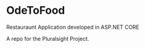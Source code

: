 # OdeToFood
Restauraunt Application developed in ASP.NET CORE

A repo for the Pluralsight Project.

